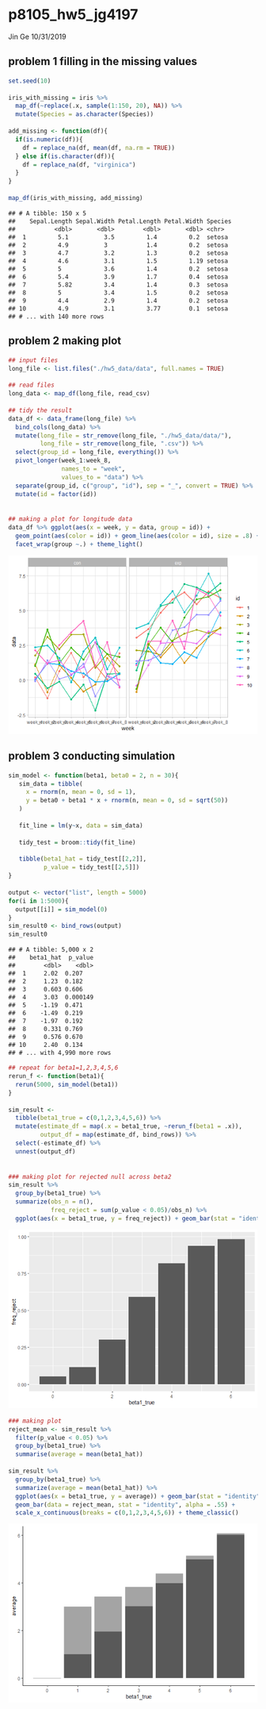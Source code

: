 p8105\_hw5\_jg4197
================
Jin Ge
10/31/2019

## problem 1 filling in the missing values

``` r
set.seed(10)

iris_with_missing = iris %>% 
  map_df(~replace(.x, sample(1:150, 20), NA)) %>%
  mutate(Species = as.character(Species))

add_missing <- function(df){
  if(is.numeric(df)){
    df = replace_na(df, mean(df, na.rm = TRUE))
  } else if(is.character(df)){
    df = replace_na(df, "virginica")
  }
}

map_df(iris_with_missing, add_missing)
```

    ## # A tibble: 150 x 5
    ##    Sepal.Length Sepal.Width Petal.Length Petal.Width Species
    ##           <dbl>       <dbl>        <dbl>       <dbl> <chr>  
    ##  1         5.1          3.5         1.4         0.2  setosa 
    ##  2         4.9          3           1.4         0.2  setosa 
    ##  3         4.7          3.2         1.3         0.2  setosa 
    ##  4         4.6          3.1         1.5         1.19 setosa 
    ##  5         5            3.6         1.4         0.2  setosa 
    ##  6         5.4          3.9         1.7         0.4  setosa 
    ##  7         5.82         3.4         1.4         0.3  setosa 
    ##  8         5            3.4         1.5         0.2  setosa 
    ##  9         4.4          2.9         1.4         0.2  setosa 
    ## 10         4.9          3.1         3.77        0.1  setosa 
    ## # ... with 140 more rows

## problem 2 making plot

``` r
## input files
long_file <- list.files("./hw5_data/data", full.names = TRUE)

## read files
long_data <- map_df(long_file, read_csv)

## tidy the result
data_df <- data_frame(long_file) %>% 
  bind_cols(long_data) %>% 
  mutate(long_file = str_remove(long_file, "./hw5_data/data/"),
         long_file = str_remove(long_file, ".csv")) %>% 
  select(group_id = long_file, everything()) %>% 
  pivot_longer(week_1:week_8,
               names_to = "week",
               values_to = "data") %>% 
  separate(group_id, c("group", "id"), sep = "_", convert = TRUE) %>% 
  mutate(id = factor(id))


## making a plot for longitude data
data_df %>% ggplot(aes(x = week, y = data, group = id)) +
  geom_point(aes(color = id)) + geom_line(aes(color = id), size = .8) +
  facet_wrap(group ~.) + theme_light()
```

![](p8105_hw5_jg4197_files/figure-gfm/unnamed-chunk-2-1.png)<!-- -->

## problem 3 conducting simulation

``` r
sim_model <- function(beta1, beta0 = 2, n = 30){
   sim_data = tibble(
     x = rnorm(n, mean = 0, sd = 1),
     y = beta0 + beta1 * x + rnorm(n, mean = 0, sd = sqrt(50))
   )
   
   fit_line = lm(y~x, data = sim_data)
   
   tidy_test = broom::tidy(fit_line)
   
   tibble(beta1_hat = tidy_test[[2,2]],
          p_value = tidy_test[[2,5]])
}

output <- vector("list", length = 5000)
for(i in 1:5000){
  output[[i]] = sim_model(0)
}
sim_result0 <- bind_rows(output)
sim_result0
```

    ## # A tibble: 5,000 x 2
    ##    beta1_hat  p_value
    ##        <dbl>    <dbl>
    ##  1     2.02  0.207   
    ##  2     1.23  0.182   
    ##  3     0.603 0.606   
    ##  4     3.03  0.000149
    ##  5    -1.19  0.471   
    ##  6    -1.49  0.219   
    ##  7    -1.97  0.192   
    ##  8     0.331 0.769   
    ##  9     0.576 0.670   
    ## 10     2.40  0.134   
    ## # ... with 4,990 more rows

``` r
## repeat for beta1=1,2,3,4,5,6
rerun_f <- function(beta1){
  rerun(5000, sim_model(beta1))
}

sim_result <- 
  tibble(beta1_true = c(0,1,2,3,4,5,6)) %>% 
  mutate(estimate_df = map(.x = beta1_true, ~rerun_f(beta1 = .x)),
         output_df = map(estimate_df, bind_rows)) %>%
  select(-estimate_df) %>% 
  unnest(output_df)


### making plot for rejected null across beta2
sim_result %>% 
  group_by(beta1_true) %>% 
  summarize(obs_n = n(),
            freq_reject = sum(p_value < 0.05)/obs_n) %>% 
  ggplot(aes(x = beta1_true, y = freq_reject)) + geom_bar(stat = "identity")
```

![](p8105_hw5_jg4197_files/figure-gfm/unnamed-chunk-3-1.png)<!-- -->

``` r
### making plot
reject_mean <- sim_result %>% 
  filter(p_value < 0.05) %>% 
  group_by(beta1_true) %>% 
  summarise(average = mean(beta1_hat))

sim_result %>% 
  group_by(beta1_true) %>% 
  summarize(average = mean(beta1_hat)) %>% 
  ggplot(aes(x = beta1_true, y = average)) + geom_bar(stat = "identity") + 
  geom_bar(data = reject_mean, stat = "identity", alpha = .55) + 
  scale_x_continuous(breaks = c(0,1,2,3,4,5,6)) + theme_classic()
```

![](p8105_hw5_jg4197_files/figure-gfm/unnamed-chunk-3-2.png)<!-- -->

